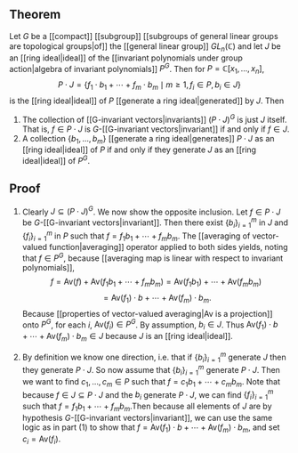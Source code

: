 ## Theorem
Let $G$ be a [[compact]] [[subgroup]] [[subgroups of general linear groups are topological groups|of]] the [[general linear group]] $GL_n(\mathbb C)$ and let $J$ be an [[ring ideal|ideal]] of the [[invariant polynomials under group action|algebra of invariant polynomials]] $P^G$. Then for $P = \mathbb C[x_1,\dots,x_n]$, $$P\cdot J = \{f_1\cdot b_1 + \cdots + f_m\cdot b_m \mid m \geq 1, f_i\in P, b_i \in J\}$$ is the [[ring ideal|ideal]] of $P$ [[generate a ring ideal|generated]] by $J$. Then
1. The collection of [[G-invariant vectors|invariants]] $(P\cdot J)^G$ is just $J$ itself. That is, $f\in P\cdot J$ is $G$-[[G-invariant vectors|invariant]] if and only if $f\in J$.
2. A collection $\{b_1,\dots,b_m\}$ [[generate a ring ideal|generates]] $P\cdot J$ as an [[ring ideal|ideal]] of $P$ if and only if they generate $J$ as an [[ring ideal|ideal]] of $P^G$. 
## Proof
1. Clearly $J\subseteq (P\cdot J)^G$. We now show the opposite inclusion. Let $f\in P\cdot J$ be $G$-[[G-invariant vectors|invariant]]. Then there exist $\{b_i\}_{i=1}^m$ in $J$ and $\{f_i\}_{i=1}^m$ in $P$ such that $f = f_1b_1+\cdots + f_mb_m$. The [[averaging of vector-valued function|averaging]] operator applied to both sides yields, noting that $f \in P^G$, because [[averaging map is linear with respect to invariant polynomials]], $$f = \text{Av}(f) + \text{Av}(f_1b_1+\cdots+ f_mb_m) = \text{Av}(f_1b_1) + \cdots + \text{Av}(f_mb_m)$$$$= \text{Av}(f_1)\cdot b + \cdots + \text{Av}(f_m)\cdot b_m.$$ Because [[properties of vector-valued averaging|Av is a projection]] onto $P^G$, for each $i$, $\text{Av}(f_i) \in P^G$. By assumption, $b_i\in J$. Thus $\text{Av}(f_1)\cdot b + \cdots + \text{Av}(f_m)\cdot b_m \in J$ because $J$ is an [[ring ideal|ideal]].

2. By definition we know one direction, i.e. that if $\{b_i\}_{i=1}^m$ generate $J$ then they generate $P\cdot J$. So now assume that $\{b_i\}_{i=1}^m$ generate $P\cdot J$. Then we want to find $c_1,\dots, c_m \in P$ such that $f = c_1b_1+\cdots + c_mb_m$. Note that because $f\in J\subseteq P\cdot J$ and the $b_i$ generate $P\cdot J$, we can find $\{f_i\}_{i=1}^m$ such that $f = f_1b_1 + \cdots + f_m b_m$.Then because all elements of $J$ are by hypothesis $G$-[[G-invariant vectors|invariant]], we can use the same logic as in part (1) to show that $f = \text{Av}(f_1)\cdot b + \cdots + \text{Av}(f_m)\cdot b_m$, and set $c_i = \text{Av}(f_i)$. 